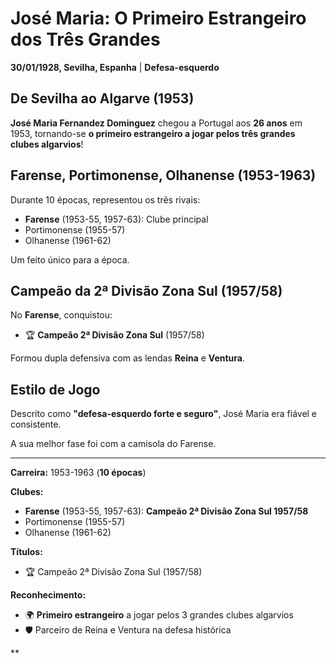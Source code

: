 # José Maria: O Primeiro Estrangeiro dos Três Grandes

**30/01/1928, Sevilha, Espanha** | **Defesa-esquerdo**

## De Sevilha ao Algarve (1953)

**José Maria Fernandez Dominguez** chegou a Portugal aos **26 anos** em 1953, tornando-se **o primeiro estrangeiro a jogar pelos três grandes clubes algarvios**!

## Farense, Portimonense, Olhanense (1953-1963)

Durante 10 épocas, representou os três rivais:
- **Farense** (1953-55, 1957-63): Clube principal
- Portimonense (1955-57)
- Olhanense (1961-62)

Um feito único para a época.

## Campeão da 2ª Divisão Zona Sul (1957/58)

No **Farense**, conquistou:
- 🏆 **Campeão 2ª Divisão Zona Sul** (1957/58)

Formou dupla defensiva com as lendas **Reina** e **Ventura**.

## Estilo de Jogo

Descrito como **"defesa-esquerdo forte e seguro"**, José Maria era fiável e consistente.

A sua melhor fase foi com a camisola do Farense.

---

**Carreira:** 1953-1963 (**10 épocas**)

**Clubes:**
- **Farense** (1953-55, 1957-63): **Campeão 2ª Divisão Zona Sul 1957/58**
- Portimonense (1955-57)
- Olhanense (1961-62)

**Títulos:**
- 🏆 Campeão 2ª Divisão Zona Sul (1957/58)

**Reconhecimento:**
- 🌍 **Primeiro estrangeiro** a jogar pelos 3 grandes clubes algarvios
- 🛡️ Parceiro de Reina e Ventura na defesa histórica

**